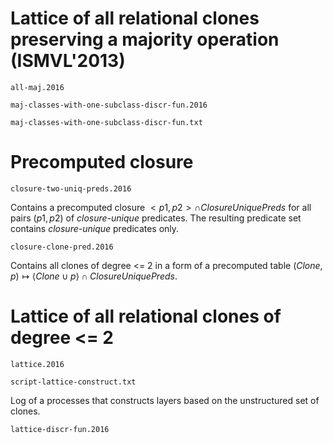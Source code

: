 # Lattice of all relational clones preserving a majority operation (ISMVL'2013)

`all-maj.2016`

`maj-classes-with-one-subclass-discr-fun.2016`

`maj-classes-with-one-subclass-discr-fun.txt`


# Precomputed closure

`closure-two-uniq-preds.2016`

Contains a precomputed closure $<{p1, p2}> ∩ ClosureUniquePreds$ for all pairs
$(p1, p2)$ of _closure-unique_ predicates. The resulting predicate set contains
_closure-unique_ predicates only.

`closure-clone-pred.2016`

Contains all clones of degree <= 2 in a form of a precomputed table
$(Clone, p) ↦ ⟨Clone ∪ {p}⟩ ∩ ClosureUniquePreds$.


# Lattice of all relational clones of degree <= 2

`lattice.2016`

`script-lattice-construct.txt`

Log of a processes that constructs layers based on the unstructured set of clones.

`lattice-discr-fun.2016`
